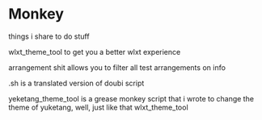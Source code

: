 # Monkey
  things i share to do stuff
  
  wlxt_theme_tool to get you a better wlxt experience
  
  arrangement shit allows you to filter all test arrangements on info
  
  .sh is a translated version of doubi script
  
  yeketang_theme_tool is a grease monkey script that i wrote to change the theme of yuketang, well, just like that wlxt_theme_tool
